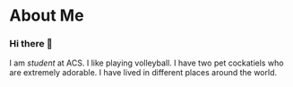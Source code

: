 # About Me
### Hi there 👋
I am _student_ at ACS. 
I like playing volleyball. 
I have two pet cockatiels who are extremely adorable. I have lived in different places around the world. 

<!--
**jnazneen/jnazneen** is a ✨ _special_ ✨ repository because its `README.md` (this file) appears on your GitHub profile.


- 🔭 I’m currently working on ...
- 🌱 I’m currently learning ...
- 👯 I’m looking to collaborate on ...
- 🤔 I’m looking for help with ...
- 💬 Ask me about ...
- 📫 How to reach me: ...
- 😄 Pronouns: ...
- ⚡ Fun fact: ...
-->
